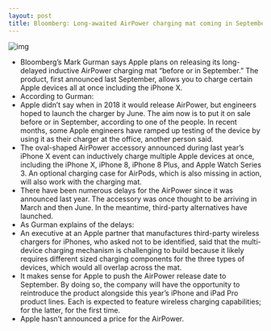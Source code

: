 ```yaml
---
layout: post
title: Bloomberg: Long-awaited AirPower charging mat coming in September
---
```

![img](http://media.idownloadblog.com/wp-content/uploads/2017/09/iPhone-8-AirPower.jpg)
* Bloomberg’s Mark Gurman says Apple plans on releasing its long-delayed inductive AirPower charging mat “before or in September.” The product, first announced last September, allows you to charge certain Apple devices all at once including the iPhone X.
* According to Gurman:
* Apple didn’t say when in 2018 it would release AirPower, but engineers hoped to launch the charger by June. The aim now is to put it on sale before or in September, according to one of the people. In recent months, some Apple engineers have ramped up testing of the device by using it as their charger at the office, another person said.
* The oval-shaped AirPower accessory announced during last year’s iPhone X event can inductively charge multiple Apple devices at once, including the iPhone X, iPhone 8, iPhone 8 Plus, and Apple Watch Series 3. An optional charging case for AirPods, which is also missing in action, will also work with the charging mat.
* There have been numerous delays for the AirPower since it was announced last year. The accessory was once thought to be arriving in March and then June. In the meantime, third-party alternatives have launched.
* As Gurman explains of the delays:
* An executive at an Apple partner that manufactures third-party wireless chargers for iPhones, who asked not to be identified, said that the multi-device charging mechanism is challenging to build because it likely requires different sized charging components for the three types of devices, which would all overlap across the mat.
* It makes sense for Apple to push the AirPower release date to September. By doing so, the company will have the opportunity to reintroduce the product alongside this year’s iPhone and iPad Pro product lines. Each is expected to feature wireless charging capabilities; for the latter, for the first time.
* Apple hasn’t announced a price for the AirPower.

